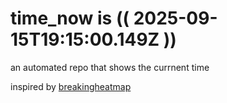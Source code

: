 # time_now is (( 2025-09-15T19:15:00.149Z ))

an automated repo that shows the currnent time

inspired by [breakingheatmap](https://github.com/breakingheatmap/breakingheatmap)